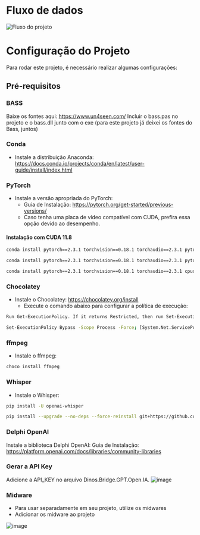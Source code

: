 # Fluxo de dados
![Fluxo do projeto](https://github.com/user-attachments/assets/1678b38f-52e5-4264-bb26-bd3ca4e31979)

# Configuração do Projeto

Para rodar este projeto, é necessário realizar algumas configurações:

## Pré-requisitos

### BASS
  Baixe os fontes aqui: https://www.un4seen.com/ 
  Incluir o bass.pas no projeto e o bass.dll junto com o exe (para este projeto já deixei os fontes do Bass, juntos)

### Conda
- Instale a distribuição Anaconda: https://docs.conda.io/projects/conda/en/latest/user-guide/install/index.html 

### PyTorch
- Instale a versão apropriada do PyTorch:
  - Guia de Instalação: https://pytorch.org/get-started/previous-versions/  
  - Caso tenha uma placa de vídeo compatível com CUDA, prefira essa opção devido ao desempenho.

#### Instalação com CUDA 11.8
```bash
conda install pytorch==2.3.1 torchvision==0.18.1 torchaudio==2.3.1 pytorch-cuda=11.8 -c pytorch -c nvidia
```

```bash
conda install pytorch==2.3.1 torchvision==0.18.1 torchaudio==2.3.1 pytorch-cuda=12.1 -c pytorch -c nvidia
```

```bash
conda install pytorch==2.3.1 torchvision==0.18.1 torchaudio==2.3.1 cpuonly -c pytorch
```

### Chocolatey
 - Instale o Chocolatey: https://chocolatey.org/install 
    - Execute o comando abaixo para configurar a política de execução:
  
```bash
Run Get-ExecutionPolicy. If it returns Restricted, then run Set-ExecutionPolicy AllSigned or Set-ExecutionPolicy Bypass -Scope Process.
```

```bash
Set-ExecutionPolicy Bypass -Scope Process -Force; [System.Net.ServicePointManager]::SecurityProtocol = [System.Net.ServicePointManager]::SecurityProtocol -bor 3072; iex ((New-Object System.Net.WebClient).DownloadString('https://community.chocolatey.org/install.ps1'))
```

### ffmpeg
- Instale o ffmpeg:
```bash
choco install ffmpeg
```

### Whisper
- Instale o Whisper:
```bash
pip install -U openai-whisper
```

```bash
pip install --upgrade --no-deps --force-reinstall git+https://github.com/openai/whisper.git
```

### Delphi OpenAI
  Instale a biblioteca Delphi OpenAI: Guia de Instalação: https://platform.openai.com/docs/libraries/community-libraries  


### Gerar a API Key
Adicione a API_KEY no arquivo Dinos.Bridge.GPT.Open.IA.
![image](https://github.com/user-attachments/assets/fcfef7cd-5761-425f-9891-e436c4d33984)

### Midware
- Para usar separadamente em seu projeto, utilize os midwares 
- Adicionar os midware ao projeto
  
![image](https://github.com/user-attachments/assets/84c18d0c-fdaf-4748-b78d-0c8f4cfdd998)











